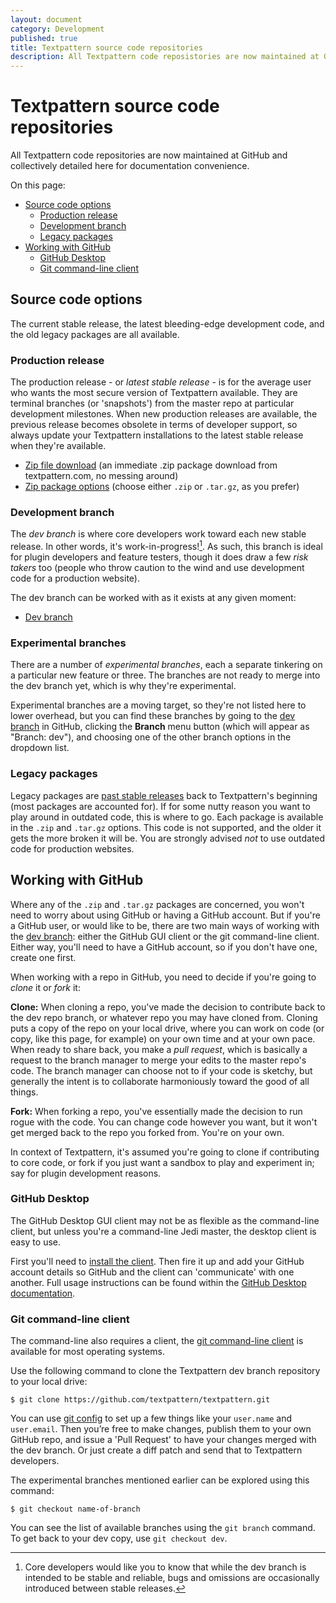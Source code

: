 ```yaml
---
layout: document
category: Development
published: true
title: Textpattern source code repositories
description: All Textpattern code reposistories are now maintained at GitHub and collectively detailed here for documentation convenience.
---
```


# Textpattern source code repositories

All Textpattern code repositories are now maintained at GitHub and collectively detailed here for documentation convenience.

On this page:

* [Source code options](#source-code-options)
  * [Production release](#production-release)
  * [Development branch](#development-branch)
  * [Legacy packages](#legacy-packages)
* [Working with GitHub](#working-with-github)
  * [GitHub Desktop](#github-desktop)
  * [Git command-line client](#git-command-line-client)

## Source code options

The current stable release, the latest bleeding-edge development code, and the old legacy packages are all available.

### Production release

The production release - or *latest stable release* - is for the average user who wants the most secure version of Textpattern available. They are terminal branches (or 'snapshots') from the master repo at particular development milestones. When new production releases are available, the previous release becomes obsolete in terms of developer support, so always update your Textpattern installations to the latest stable release when they're available.

* [Zip file download](https://textpattern.com/latest.zip) (an immediate .zip package download from textpattern.com, no messing around) 
* [Zip package options](https://textpattern.com/download/) (choose either `.zip` or `.tar.gz`, as you prefer) 

### Development branch

The *dev branch* is where core developers work toward each new stable release. In other words, it's work-in-progress![^1]. As such, this branch is ideal for plugin developers and feature testers, though it does draw a few *risk takers* too (people who throw caution to the wind and use development code for a production website). 

The dev branch can be worked with as it exists at any given moment:

* [Dev branch](https://github.com/textpattern/textpattern)

[^1]: Core developers would like you to know that while the dev branch is intended to be stable and reliable, bugs and omissions are occasionally introduced between stable releases.

### Experimental branches

There are a number of *experimental branches*, each a separate tinkering on a particular new feature or three. The branches are not ready to merge into the dev branch yet, which is why they're experimental. 

Experimental branches are a moving target, so they're not listed here to lower overhead, but you can find these branches by going to the [dev branch](https://github.com/textpattern/textpattern) in GitHub, clicking the **Branch** menu button (which will appear as "Branch: dev"), and choosing one of the other branch options in the dropdown list.

### Legacy packages

Legacy packages are [past stable releases](https://github.com/textpattern/textpattern/releases) back to Textpattern's beginning (most packages are accounted for). If for some nutty reason you want to play around in outdated code, this is where to go. Each package is available in the `.zip` and `.tar.gz` options. This code is not supported, and the older it gets the more broken it will be. You are strongly advised *not* to use outdated code for production websites.

## Working with GitHub

Where any of the `.zip` and `.tar.gz` packages are concerned, you won't need to worry about using GitHub or having a GitHub account. But if you're a GitHub user, or would like to be, there are two main ways of working with the [dev branch](https://github.com/textpattern/textpattern): either the GitHub GUI client or the git command-line client. Either way, you'll need to have a GitHub account, so if you don't have one, create one first.

When working with a repo in GitHub, you need to decide if you're going to *clone* it or *fork* it:

**Clone:** When cloning a repo, you've made the decision to contribute back to the dev repo branch, or whatever repo you may have cloned from. Cloning puts a copy of the repo on your local drive, where you can work on code (or copy, like this page, for example) on your own time and at your own pace. When ready to share back, you make a *pull request*, which is basically a request to the branch manager to merge your edits to the master repo's code. The branch manager can choose not to if your code is sketchy, but generally the intent is to collaborate harmoniously toward the good of all things.

**Fork:** When forking a repo, you've essentially made the decision to run rogue with the code. You can change code however you want, but it won't get merged back to the repo you forked from. You're on your own.

In context of Textpattern, it's assumed you're going to clone if contributing to core code, or fork if you just want a sandbox to play and experiment in; say for plugin development reasons.

### GitHub Desktop

The GitHub Desktop GUI client may not be as flexible as the command-line client, but unless you're a command-line Jedi master, the desktop client is easy to use. 

First you'll need to [install the client](https://desktop.github.com/). Then fire it up and add your GitHub account details so GitHub and the client can 'communicate' with one another. Full usage instructions can be found within the [GitHub Desktop documentation](https://help.github.com/desktop/).

### Git command-line client

The command-line also requires a client, the [git command-line client](https://git-scm.com/downloads) is available for most operating systems.

Use the following command to clone the Textpattern dev branch repository to your local drive:

~~~ ShellSession
$ git clone https://github.com/textpattern/textpattern.git
~~~

You can use [git config](https://www.kernel.org/pub/software/scm/git/docs/git-config.html) to set up a few things like your `user.name` and `user.email`. Then you’re free to make changes, publish them to your own GitHub repo, and issue a 'Pull Request' to have your changes merged with the dev branch. Or just create a diff patch and send that to Textpattern developers.

The experimental branches mentioned earlier can be explored using this command:

~~~ ShellSession
$ git checkout name-of-branch
~~~

You can see the list of available branches using the `git branch` command. To get back to your dev copy, use `git checkout dev`.
